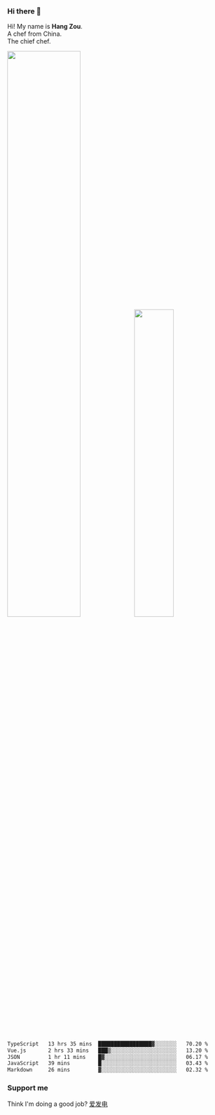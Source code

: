 ### Hi there 👋

Hi! My name is **Hang Zou**.  
A chef from China.  
The chief chef.

<img align="" width="57.5%" src="https://github-readme-stats.vercel.app/api?username=zouhangwithsweet&hide_title=true&hide_border=true&show_icons=true&include_all_commits=true&line_height=21" /><img align="" width="42.4%" src="https://github-readme-stats.vercel.app/api/top-langs/?username=zouhangwithsweet&hide_title=true&hide_border=true&layout=compact" />

<!--START_SECTION:waka-->

```txt
TypeScript   13 hrs 35 mins  █████████████████▓░░░░░░░   70.20 %
Vue.js       2 hrs 33 mins   ███▒░░░░░░░░░░░░░░░░░░░░░   13.20 %
JSON         1 hr 11 mins    █▓░░░░░░░░░░░░░░░░░░░░░░░   06.17 %
JavaScript   39 mins         █░░░░░░░░░░░░░░░░░░░░░░░░   03.43 %
Markdown     26 mins         ▓░░░░░░░░░░░░░░░░░░░░░░░░   02.32 %
```

<!--END_SECTION:waka-->

### Support me

Think I'm doing a good job? [爱发电](https://afdian.net/@zouhangsweet)
